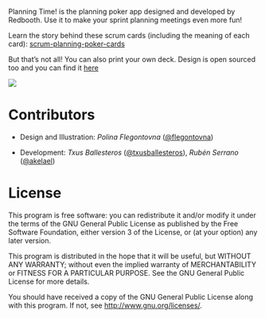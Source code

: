 Planning Time! is the planning poker app designed and developed by Redbooth. Use it to make your sprint planning meetings even more fun! 

Learn the story behind these scrum cards (including the meaning of each card): [scrum-planning-poker-cards](https://redbooth.com/blog/scrum-planning-poker-cards)

But that’s not all! You can also print your own deck. Design is open sourced too and you can find it [here](https://github.com/redbooth/Scrum-poker-cards)

[![](https://developer.android.com/images/brand/en_generic_rgb_wo_45.png)](https://play.google.com/store/apps/details?id=com.redbooth.projectnevada)

Contributors
============

* Design and Illustration: _Polina Flegontovna_ ([@flegontovna](https://twitter.com/flegontovna))

* Development: _Txus Ballesteros_ ([@txusballesteros](https://twitter.com/txusballesteros)), _Rubén Serrano_ ([@akelael](https://twitter.com/akelael))

License
=======

This program is free software: you can redistribute it and/or modify
it under the terms of the GNU General Public License as published by
the Free Software Foundation, either version 3 of the License, or
(at your option) any later version.

This program is distributed in the hope that it will be useful,
but WITHOUT ANY WARRANTY; without even the implied warranty of
MERCHANTABILITY or FITNESS FOR A PARTICULAR PURPOSE.  See the
GNU General Public License for more details.

You should have received a copy of the GNU General Public License
along with this program.  If not, see <http://www.gnu.org/licenses/>.
